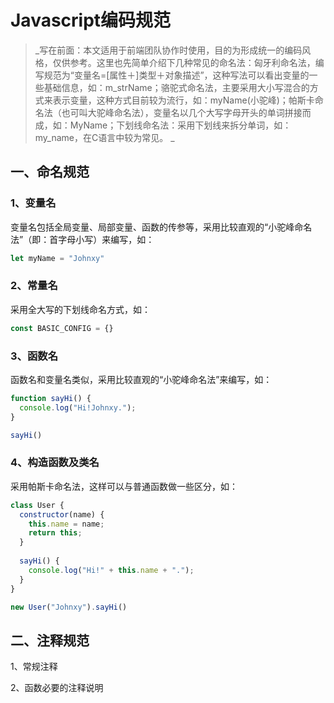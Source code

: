 # Javascript编码规范
>_写在前面：本文适用于前端团队协作时使用，目的为形成统一的编码风格，仅供参考。这里也先简单介绍下几种常见的命名法：匈牙利命名法，编写规范为“变量名=[属性＋]类型＋对象描述”，这种写法可以看出变量的一些基础信息，如：m_strName；骆驼式命名法，主要采用大小写混合的方式来表示变量，这种方式目前较为流行，如：myName(小驼峰)；帕斯卡命名法（也可叫大驼峰命名法），变量名以几个大写字母开头的单词拼接而成，如：MyName；下划线命名法：采用下划线来拆分单词，如：my_name，在C语言中较为常见。  _

## 一、命名规范
### 1、变量名
变量名包括全局变量、局部变量、函数的传参等，采用比较直观的“小驼峰命名法”（即：首字母小写）来编写，如：
```javascript
let myName = "Johnxy"
```
### 2、常量名
采用全大写的下划线命名方式，如：
```javascript
const BASIC_CONFIG = {}
```
### 3、函数名
函数名和变量名类似，采用比较直观的“小驼峰命名法”来编写，如：
```javascript
function sayHi() {
  console.log("Hi!Johnxy.");
}

sayHi()
```
### 4、构造函数及类名
采用帕斯卡命名法，这样可以与普通函数做一些区分，如：
```javascript
class User {
  constructor(name) {
    this.name = name;
    return this;
  }
  
  sayHi() {
    console.log("Hi!" + this.name + ".");
  }
}

new User("Johnxy").sayHi()

```

## 二、注释规范

1、常规注释

2、函数必要的注释说明


